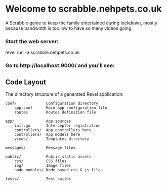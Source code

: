 # Welcome to scrabble.nehpets.co.uk

A Scrabble game to keep the family entertained during lockdown,
mostly because bandwidth is too low to have so many videos going.


### Start the web server:

  revel run -a scrabble.nehpets.co.uk

### Go to http://localhost:9000/ and you'll see:

  [demo]: https://github.com/daflad/scrabble.nehpets.co.uk/blob/master/public/img/demo.png "Demo board"

## Code Layout

The directory structure of a generated Revel application:

    conf/             Configuration directory
        app.conf      Main app configuration file
        routes        Routes definition file

    app/              App sources
        init.go       Interceptor registration
        controllers/  App controllers here
        controllers/  App models here
        views/        Templates directory

    messages/         Message files

    public/           Public static assets
        css/          CSS files
        img/          Image files
        node_modules/ Node based css & js files

    tests/            Test suites
